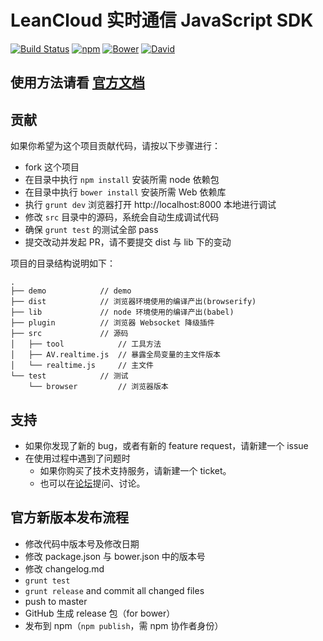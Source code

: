 # LeanCloud 实时通信 JavaScript SDK
[![Build Status](https://img.shields.io/travis/leancloud/js-realtime-sdk.svg)](https://travis-ci.org/leancloud/js-realtime-sdk) [![npm](https://img.shields.io/npm/v/leancloud-realtime.svg)](https://www.npmjs.com/package/leancloud-realtime) [![Bower](https://img.shields.io/bower/v/leancloud-realtime.svg)]() [![David](https://img.shields.io/david/leancloud/js-realtime-sdk.svg)](https://david-dm.org/leancloud/js-realtime-sdk)

## 使用方法请看 [官方文档](https://leancloud.cn/docs/js_realtime.html)

## 贡献
如果你希望为这个项目贡献代码，请按以下步骤进行：
* fork 这个项目
* 在目录中执行 `npm install` 安装所需 node 依赖包
* 在目录中执行 `bower install` 安装所需 Web 依赖库
* 执行 `grunt dev` 浏览器打开 http://localhost:8000 本地进行调试
* 修改 `src` 目录中的源码，系统会自动生成调试代码
* 确保 `grunt test` 的测试全部 pass
* 提交改动并发起 PR，请不要提交 dist 与 lib 下的变动

项目的目录结构说明如下：
```
.
├── demo            // demo
├── dist            // 浏览器环境使用的编译产出(browserify)
├── lib             // node 环境使用的编译产出(babel)
├── plugin          // 浏览器 Websocket 降级插件
├── src             // 源码
│   ├── tool            // 工具方法
│   ├── AV.realtime.js  // 暴露全局变量的主文件版本
│   └── realtime.js     // 主文件
└── test            // 测试
    └── browser         // 浏览器版本
```

## 支持
* 如果你发现了新的 bug，或者有新的 feature request，请新建一个 issue
* 在使用过程中遇到了问题时
  * 如果你购买了技术支持服务，请新建一个 ticket。
  * 也可以在[论坛](https://forum.leancloud.cn/)提问、讨论。

## 官方新版本发布流程

* 修改代码中版本号及修改日期
* 修改 package.json 与 bower.json 中的版本号
* 修改 changelog.md
* `grunt test`
* `grunt release` and commit all changed files
* push to master
* GitHub 生成 release 包（for bower）
* 发布到 npm（`npm publish`，需 npm 协作者身份）
